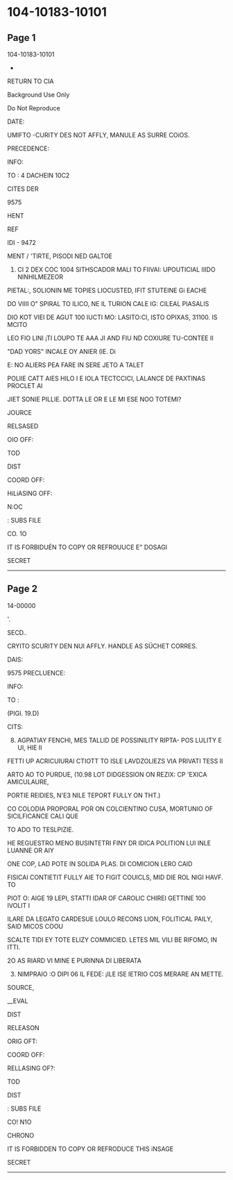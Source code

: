 # 104-10183-10101

## Page 1

104-10183-10101

-

RETURN TO CIA

Background Use Only

Do Not Reproduce

DATE:

UMIFTO -CURITY DES NOT AFFLY, MANULE AS SURRE COiOS.

PRECEDENCE:

INFO:

TO : 4 DACHEIN 10C2

CITES DER

9575

HENT

REF

IDI - 9472

MENT / 'TIRTE, PISODI NED GALTOE

1. CI 2 DEX COC 1004 SITHSCADOR MALI TO FIIVAI: UPOUTICIAL IIIDO NINHILMEZEOR

PIETAL:, SOLIONIN ME TOPIES LIOCUSTED, IFIT STUTEINE Gi EACHE

DO VIIII O" SPIRAL TO ILICO, NE IL TURION CALE IG: CILEAL PIASALIS

DIO KOT VIEI DE AGUT 100 IUCTI MO: LASITO:CI, ISTO OPIXAS, 31100. IS MCITO

LEO FIO LINI ¡TI LOUPO TE AAA JI AND FIU ND COXIURE TU-CONTEE II

"DAD YORS" INCALE OY ANIER (IE. Di

E: NO ALIERS PEA FARE IN SERE JETO A TALET

POLIIE CATT AIES HILO I E IOLA TECTCCICI, LALANCE DE PAXTINAS PROCLET AI

JIET SONIE PILLIE. DOTTA LE OR E LE MI ESE NOO TOTEMI?

JOURCE

RELSASED

OIO OFF:

TOD

DIST

COORD OFF:

HiLiASING OFF:

N:OC

: SUBS FILE

CO. 1O

IT IS FORBIDUÉN TO COPY OR REFROUUCE E" DOSAGI

SECRET

---

## Page 2

14-00000

'.

SECD..

CRYITO SCURITY DEN NUI AFFLY. HANDLE AS SÜCHET CORRES.

DAIS:

9575 PRECLUENCE:

INFO:

TO :

(PIGI. 19.D)

CITS:

8. AGPATIAY FENCHI, MES TALLID DE POSSINILITY RIPTA- POS LULITY E UI, HIE II

FETTI UP ACRICUIURAI CTIOTT TO ISLE LAVDZOLIEZS VIA PRIVATI TESS Il

ARTO AO TO PURDUE, (10.98 LOT DIDGESSION ON REZIX: CP 'EXICA AMICULAURE,

PORTIE REIDIES, N'E3 NILE TEPORT FULLY ON THT.)

CO COLODIA PROPORAL POR ON COLCIENTINO CUSA, MORTUNIO OF SICILFICANCE CALI QUE

TO ADO TO TESLPIZIE.

HE REGUESTRO MENO BUSINTETRI FINY DR IDICA POLITION LUI INLE LUANNE OR AIY

ONE COP, LAD POTE IN SOLIDA PLAS. DI COMICION LERO CAID

FISICAI CONTIETIT FULLY AIE TO FIGIT COUICLS, MID DIE ROL NIGI HAVF. TO

PIOT O: AIGE 19 LEPI, STATTI IDAR OF CAROLIC CHIREI GETTINE 100 IVOLIT I

ILARE DA LEGATO CARDESUE LOULO RECONS LION, FOLITICAL PAILY, SAID MICOS COOU

SCALTE TIDI EY TOTE ELIZY COMMICIED. LETES MIL VILI BE RIFOMO, IN ITTI.

2O AS RIARD VI MINE E PURINNA DI LIBERATA

3. NIMPRAIO :O DIPI 06 IL FEDE: ¡ILE ISE IETRIO COS MERARE AN METTE.

SOURCE,

__EVAL

DIST

RELEASON

ORIG OFT:

COORD OFF:

RELLASING OF?:

TOD

DIST

: SUBS FILE

CO! N1O

CHRONO

IT IS FORBIDDEN TO COPY OR REFRODUCE THIS iNSAGE

SECRET

---


